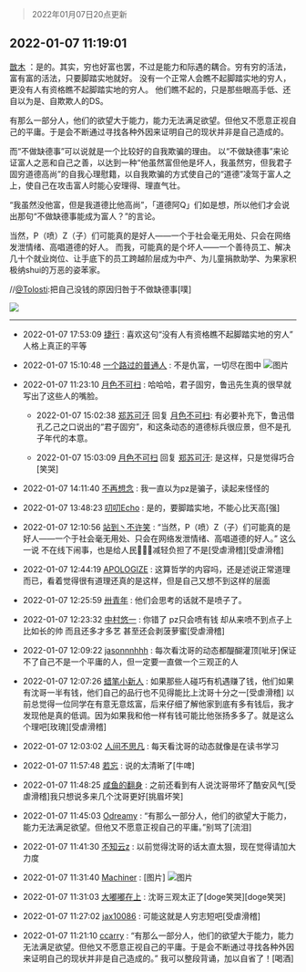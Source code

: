 > 2022年01月07日20点更新
<link rel="stylesheet" href="https://cdn.jsdelivr.net/gh/taotie6/sampleJSON@main/css/photo_show.css">
<meta name="referrer" content="no-referrer" />


 ## 2022-01-07 11:19:01 

 [㪚木](https://www.coolapk.com/feed/32653128?shareKey=NTgxZmQwM2ExOTUyNjFkN2JhNDc~) ：是的。其实，穷也好富也罢，不过是能力和际遇的耦合。穷有穷的活法，富有富的活法，只要脚踏实地就好。
没有一个正常人会瞧不起脚踏实地的穷人，更没有人有资格瞧不起脚踏实地的穷人。
他们瞧不起的，只是那些眼高手低、还自以为是、自欺欺人的DS。

有那么一部分人，他们的欲望大于能力<!--break-->，能力无法满足欲望。但他又不愿意正视自己的平庸。于是会不断通过寻找各种外因来证明自己的现状并非是自己造成的。

而“不做缺德事”可以说就是一个比较好的自我欺骗的理由。
以“不做缺德事”来论证富人之恶和自己之善，以达到一种“他虽然富但他是坏人，我虽然穷，但我君子固穷道德高尚”的自我心理慰籍，以自我欺骗的方式使自己的“道德”凌驾于富人之上，使自己在攻击富人时能心安理得、理直气壮。

“我虽然没他富，但是我道德比他高尚”，「道德阿Q」们如是想，所以他们才会说出那句“不做缺德事能成为富人？”的言论。

当然，P（喷）Z（子）们可能真的是好人——一个于社会毫无用处、只会在网络发泄情绪、高唱道德的好人。
而我，可能真的是个坏人——一个善待员工、解决几十个就业岗位、让手底下的员工跨越阶层成为中产、为儿童捐款助学、为果家积极纳shui的万恶的姿苯家。

//<a class="feed-link-uname" href="/u/Tolosti">@Tolosti</a>:把自己没钱的原因归咎于不做缺德事[噗] 

<div class="album">
<img class="img-item" src="https://image.coolapk.com/feed/2021/1220/22/1081091_7a24cd7c_1476_9631_770@300x300.gif" />
</div>

 ------- 

- 2022-01-07 17:53:09 [捷行](uid=1629443) : 喜欢这句“没有人有资格瞧不起脚踏实地的穷人”
人格上真正的平等 

- 2022-01-07 15:10:48 [一个路过的普通人](uid=3766236) : 不是仇富，一切尽在图中 ![图片](https://image.coolapk.com/feed/2022/0107/15/3766236_4eed04be_9447_2658_70@784x1870.jpeg)

- 2022-01-07 11:23:10 [月色不可扫](uid=3639201) : 哈哈哈，君子固穷，鲁迅先生真的很早就写出了这些人的嘴脸。 

    - 2022-01-07 15:02:38 [郑苏可汗](uid=678781) 回复 [月色不可扫](uid=3639201): 有必要补充下，鲁迅借孔乙己之口说出的“君子固穷”，和这条动态的道德标兵很应景，但不是孔子年代的本意。 

    - 2022-01-07 15:03:09 [月色不可扫](uid=3639201) 回复 [郑苏可汗](uid=678781): 是这样，只是觉得巧合[笑哭] 

- 2022-01-07 14:11:40 [不再想念](uid=3667670) : 我一直以为pz是骗子，读起来怪怪的 

- 2022-01-07 13:48:23 [叨叨Echo](uid=4245343) : 是的，要脚踏实地，不能心比天高[强] 

- 2022-01-07 12:10:56 [站到丶不许笑](uid=1165627) : “当然，P（喷）Z（子）们可能真的是好人——一个于社会毫无用处、只会在网络发泄情绪、高唱道德的好人。”  这么一说 不在线下闹事，也是给人民👮🏻‍♂️减轻负担了不是[受虐滑稽][受虐滑稽] 

- 2022-01-07 12:44:19 [APOLOGlZE](uid=1818705) : 这算哲学的内容吗，还是述说正常道理而已，看着觉得很有道理还真的是这样，但是自己又想不到这样的层面 

- 2022-01-07 12:25:59 [卅青年](uid=855301) : 他们会思考的话就不是喷子了。 

- 2022-01-07 12:23:32 [中村悠一](uid=626684) : 你错了 pz只会喷有钱 却从来喷不到点子上 比如长的帅 而且还多才多艺 甚至还会剥菠萝蜜[受虐滑稽] 

- 2022-01-07 12:09:22 [jasonnnhhh](uid=6998577) : 每次看沈哥的动态都醍醐灌顶[呲牙]保证不了自己不是一个平庸的人，但一定要一直做一个三观正的人 

- 2022-01-07 12:07:26 [蜡笔小新人](uid=4236945) : 如果那些人碰巧有机遇赚了钱，他们如果有沈哥一半有钱，他们自己的品行也不见得能比上沈哥十分之一[受虐滑稽]
以前总觉得一位同学在有意无意炫富，后来仔细了解他家到底有多有钱后，我才发现他是真的低调。因为如果我和他一样有钱可能比他张扬多多了。就是这么个理吧[玫瑰][受虐滑稽] 

- 2022-01-07 12:03:02 [人间不思凡](uid=2080265) : 每天看沈哥的动态就像是在读书学习 

- 2022-01-07 11:57:48 [若忘](uid=459610) : 说的太清晰了[牛啤] 

- 2022-01-07 11:48:25 [咸鱼的翻身](uid=3945270) : 之前还看到有人说沈哥带坏了酷安风气[受虐滑稽]我只想说多来几个沈哥更好[挑眉坏笑] 

- 2022-01-07 11:45:03 [Odreamy](uid=1658582) : “有那么一部分人，他们的欲望大于能力，能力无法满足欲望。但他又不愿意正视自己的平庸。”别骂了[流泪] 

- 2022-01-07 11:41:30 [不知云z](uid=5657858) : 以前觉得沈哥的话太直太狠，现在觉得请加大力度 

- 2022-01-07 11:31:40 [Machiner](uid=3114536) : [图片] ![图片](https://image.coolapk.com/feed/2022/0107/11/3114536_ceb36ff9_6297_9618_458@460x407.gif)

- 2022-01-07 11:31:03 [大嘟嘟在上](uid=4316956) : 沈哥三观太正了[doge笑哭][doge笑哭] 

- 2022-01-07 11:27:02 [jax10086](uid=797822) : 可能这就是人穷志短吧[受虐滑稽] 

- 2022-01-07 11:21:10 [ccarry](uid=2260526) : “有那么一部分人，他们的欲望大于能力，能力无法满足欲望。但他又不愿意正视自己的平庸。于是会不断通过寻找各种外因来证明自己的现状并非是自己造成的。”
我可以整段背诵，加以自省了！[喝酒] 

